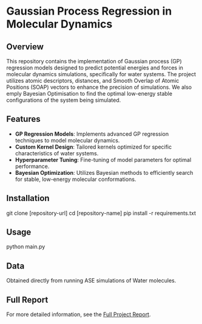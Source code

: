 # Gaussian Process Regression in Molecular Dynamics

## Overview
This repository contains the implementation of Gaussian process (GP) regression models designed to predict potential energies and forces in molecular dynamics simulations, specifically for water systems. 
The project utilizes atomic descriptors, distances, and Smooth Overlap of Atomic Positions (SOAP) vectors to enhance the precision of simulations.
We also emply Bayesian Optimisation to find the optimal low-energy stable configurations of the system being simulated. 

## Features
- **GP Regression Models**: Implements advanced GP regression techniques to model molecular dynamics.
- **Custom Kernel Design**: Tailored kernels optimized for specific characteristics of water systems.
- **Hyperparameter Tuning**: Fine-tuning of model parameters for optimal performance.
- **Bayesian Optimization**: Utilizes Bayesian methods to efficiently search for stable, low-energy molecular conformations.

## Installation
git clone [repository-url]
cd [repository-name]
pip install -r requirements.txt

## Usage
python main.py

## Data
Obtained directly from running ASE simulations of Water molecules. 

## Full Report
For more detailed information, see the [Full Project Report](/path/to/your/report.pdf).

